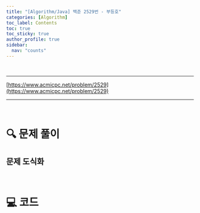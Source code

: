 ```yaml
---
title: "[Algorithm/Java] 백준 2529번 - 부등호"
categories: [Algorithm]
toc_label: Contents
toc: true
toc_sticky: true
author_profile: true
sidebar:
  nav: "counts"
---
```


<br>

---

[https://www.acmicpc.net/problem/2529](https://www.acmicpc.net/problem/2529)

---

<br>

# 🔍 문제 풀이

## 문제 도식화

<br>

# 💻 코드

```java

```

<br>
